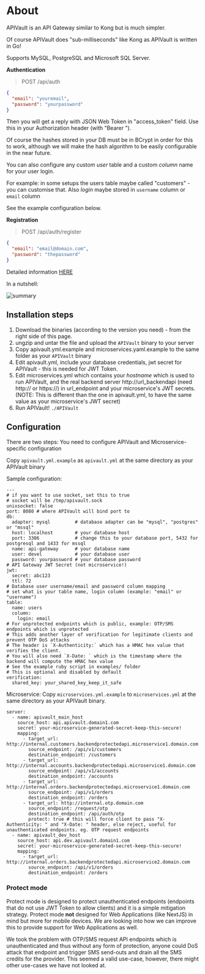 # About
APIVault is an API Gateway similar to Kong but is much simpler.

Of course APIVault does "sub-milliseconds" like Kong as APIVault is written in Go!

Supports MySQL, PostgreSQL and Microsoft SQL Server.

**Authentication**

> POST /api/auth

```json
{ 
  "email": "youremail",
  "password": "yourpassword"
}
```

Then you will get a reply with JSON Web Token in "access_token" field. Use this in your Authorization header (with "Bearer ").

Of course the hashes stored in your DB must be in BCrypt in order for this to work, although we will make the hash algorithm to be easily configurable in the near future. 

You can also configure any custom *user* table and a custom *column* name for your user login.

For example: in some setups the users table maybe called "customers" - you can customise that. Also *login* maybe stored in `username` column or `email` column

See the example configuration below.

**Registration**

> POST /api/auth/register

```json
{
  "email": "email@domain.com",
  "password": "thepassword"
}
```

Detailed information [HERE](http://unrealasia.net/index.html#2019-03-22-12)

In a nutshell:

![summary](https://raw.githubusercontent.com/muhammadn/APIVault/master/API_gateway.png)

## Installation steps
1. Download the binaries (according to the version you need) - from the right side of this page.
2. ungzip and untar the file and upload the `APIVault` binary to your server
3. Copy apivault.yml.example and microservices.yaml.example to the same folder as your `APIVault` binary
3. Edit apivault.yml, include your database credentials, jwt secret for APIVault - this is needed for JWT Token.
4. Edit microservices.yml which contains your *hostname* which is used to run APIVault, and the real backend server http://url_backendapi (need http:// or https://) in url_endpoint and your microservice's JWT secrets. (NOTE: This is different than the one in apivault.yml, to have the same value as your microservice's JWT secret)
5. Run APIVault! `./APIVault`

## Configuration
There are two steps: You need to configure APIVault and Microservice-specific configuration

Copy `apivault.yml.example` as `apivault.yml` at the same directory as your APIVault binary

Sample configuration:

```
---
# if you want to use socket, set this to true
# socket will be /tmp/apivault.sock
unixsocket: false
port: 8080 # where APIVault will bind port to
db:
  adapter: mysql         # database adapter can be "mysql", "postgres" or "mssql"
  host: localhost        # your database host
  port: 3306             # change this to your database port, 5432 for postgresql and 1433 for mssql
  name: api-gateway      # your database name
  user: devel            # your database user
  password: yourpassword # your database password
# API Gateway JWT Secret (not microservice!)
jwt:
  secret: abc123
  ttl: 72
# Database user username/email and password column mapping
# set what is your table name, login column (example: "email" or "username")
table:
  name: users
  column:
    login: email
# For unprotected endpoints which is public, example: OTP/SMS endpoints which is unprotected
# This adds another layer of verification for legitimate clients and prevent OTP DoS attacks
# The header is `X-Authenticity:` which has a HMAC hex value that verifies the client.
# You will also need `X-Date: ` which is the timestamp where the backend will compute the HMAC hex value
# See the example ruby script in examples/ folder
# This is optional and disabled by default
verification:
  shared_key: your_shared_key_keep_it_safe
```

Microservice:
Copy `microservices.yml.example` to `microservices.yml` at the same directory as your APIVault binary.

```
server:
  - name: apivault_main_host
    source_host: api.apivault.domain1.com
    secret: your-microservice-generated-secret-keep-this-secure!
    mapping:
      - target_url: http://internal.customers.backendprotectedapi.microservice1.domain.com
        source_endpoint: /api/v1/customers
        destination_endpoint: /customers
      - target_url: http://internal.accounts.backendprotectedapi.microservice1.domain.com
        source_endpoint: /api/v1/accounts
        destination_endpoint: /accounts
      - target_url: http://internal.orders.backendprotectedapi.microservice1.domain.com
        source_endpoint: /api/v1/orders
        destination_endpoint: /orders
      - target_url: http://internal.otp.domain.com
        source_endpoint: /request/otp
        destination_endpoint: /api/auth/otp
        protect: true # this will force client to pass "X-Authenticity: " and "X-Date: " header, else reject, useful for unauthenticated endpoints. eg. OTP request endpoints
  - name: apivault_dev_host
    source_host: api.dev.apivault.domain1.com
    secret: your-microservice-generated-secret-keep-this-secure!
    mapping:
      - target_url: http://internal.orders.backendprotectedapi.microservice2.domain.com
        source_endpoint: /api/v1/orders
        destination_endpoint: /orders
```

### Protect mode

Protect mode is designed to protect unauthenticated endpoints (endpoints that do not use JWT Token to allow clients) and it is a simple mitigation strategy. Protect mode **not** designed for Web Applications (like NextJS) in mind but more for mobile devices. We are looking into how we can improve this to provide support for Web Applications as well.

We took the problem with OTP/SMS request API endpoints which is unauthenticated and thus without any form of protection, anyone could DoS attack that endpoint and trigger SMS send-outs and drain all the SMS credits for the provider. This seemed a valid use-case, however, there might other use-cases we have not looked at.
